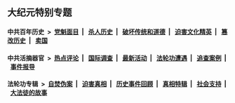## 大纪元特别专题

#### 中共百年历史 &nbsp;>&nbsp; [党魁面目](indexes/nf1176107/README.md?07020430) &nbsp;| &nbsp; [杀人历史](indexes/nf1176106/README.md?07020430) &nbsp;| &nbsp; [破坏传统和道德](indexes/nf1176106/README.md?07020430) &nbsp;| &nbsp; [迫害文化精英](indexes/nf1176111/README.md?07020430) &nbsp;| &nbsp; [篡改历史](indexes/nf1176115/README.md?07020430) &nbsp;| &nbsp; [卖国](indexes/nf1176117/README.md?07020430) 

#### 中共活摘器官 &nbsp;>&nbsp; [热点评论](indexes/nf5879/README.md?07020430) &nbsp;| &nbsp; [国际调查](indexes/nf5947/README.md?07020430) &nbsp;| &nbsp; [最新活动](indexes/nf5883/README.md?07020430) &nbsp;| &nbsp; [法轮功遭遇](indexes/nf5881/README.md?07020430) &nbsp;| &nbsp; [追查案例](indexes/nf5880/README.md?07020430) &nbsp;| &nbsp; [事件报导](indexes/nf5877/README.md?07020430) 

#### 法轮功专辑 &nbsp;>&nbsp; [自焚伪案](indexes/nf5562/README.md?07020430) &nbsp;| &nbsp; [迫害真相](indexes/nf4379/README.md?07020430) &nbsp;| &nbsp; [历史事件回顾](indexes/nf5793/README.md?07020430) &nbsp;| &nbsp; [真相特辑](indexes/nf4389/README.md?07020430) &nbsp;| &nbsp; [社会支持](indexes/nf4386/README.md?07020430) &nbsp;| &nbsp; [大法徒的故事](indexes/nf1147481/README.md?07020430) 


